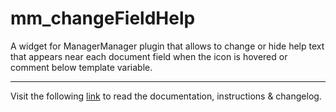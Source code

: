 # mm_changeFieldHelp

A widget for ManagerManager plugin that allows to change or hide help text that appears near each document field when the icon is hovered or comment below template variable.
___
Visit the following [link](http://code.divandesign.biz/modx/mm_changefieldhelp) to read the documentation, instructions & changelog.